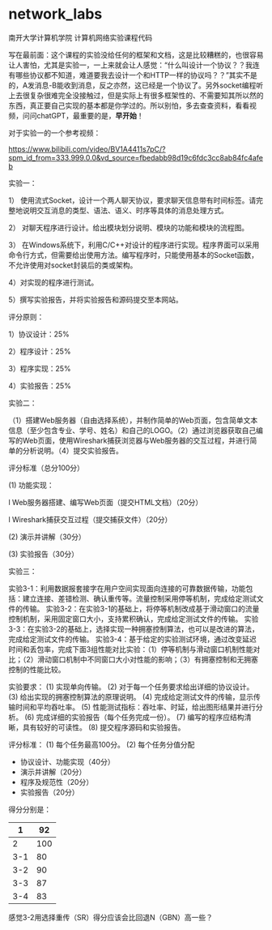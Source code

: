 ﻿# network_labs

南开大学计算机学院 计算机网络实验课程代码

写在最前面：这个课程的实验没给任何的框架和文档，这是比较糟糕的，也很容易让人害怕，尤其是实验一，一上来就会让人感觉：“什么叫设计一个协议？？我连有哪些协议都不知道，难道要我去设计一个和HTTP一样的协议吗？？”其实不是的，A发消息-B能收到消息，反之亦然，这已经是一个协议了。另外socket编程听上去很复杂很难完全没接触过，但是实际上有很多框架性的、不需要知其所以然的东西，真正要自己实现的基本都是你学过的。所以别怕，多去查查资料，看看视频，问问chatGPT，最重要的是，**早开始**！

对于实验一的一个参考视频：

https://www.bilibili.com/video/BV1A4411s7pC/?spm_id_from=333.999.0.0&vd_source=fbedabb98d19c6fdc3cc8ab84fc4afeb

实验一：

1） 使用流式Socket，设计一个两人聊天协议，要求聊天信息带有时间标签。请完整地说明交互消息的类型、语法、语义、时序等具体的消息处理方式。

2） 对聊天程序进行设计。给出模块划分说明、模块的功能和模块的流程图。

3） 在Windows系统下，利用C/C++对设计的程序进行实现。程序界面可以采用命令行方式，但需要给出使用方法。编写程序时，只能使用基本的Socket函数，不允许使用对socket封装后的类或架构。

4）对实现的程序进行测试。

5）撰写实验报告，并将实验报告和源码提交至本网站。

评分原则：

1）协议设计：25%

2）程序设计：25%

3）程序实现：25%

4）实验报告：25%

实验二：

（1）搭建Web服务器（自由选择系统），并制作简单的Web页面，包含简单文本信息（至少包含专业、学号、姓名）和自己的LOGO。（2）通过浏览器获取自己编写的Web页面，使用Wireshark捕获浏览器与Web服务器的交互过程，并进行简单的分析说明。（4）提交实验报告。

评分标准（总分100分）

(1)  功能实现：

l Web服务器搭建、编写Web页面（提交HTML文档）（20分）

l Wireshark捕获交互过程（提交捕获文件）（20分）

(2)  演示并讲解（30分）

(3)  实验报告（30分）

实验三：

实验3-1：利用数据报套接字在用户空间实现面向连接的可靠数据传输，功能包括：建立连接、差错检测、确认重传等。流量控制采用停等机制，完成给定测试文件的传输。
实验3-2：在实验3-1的基础上，将停等机制改成基于滑动窗口的流量控制机制，采用固定窗口大小，支持累积确认，完成给定测试文件的传输。
实验3-3：在实验3-2的基础上，选择实现一种拥塞控制算法，也可以是改进的算法，完成给定测试文件的传输。
实验3-4：基于给定的实验测试环境，通过改变延迟时间和丢包率，完成下面3组性能对比实验：（1）停等机制与滑动窗口机制性能对比；（2）滑动窗口机制中不同窗口大小对性能的影响；（3）有拥塞控制和无拥塞控制的性能比较。

实验要求：
(1)	实现单向传输。
(2)	对于每一个任务要求给出详细的协议设计。
(3)	给出实现的拥塞控制算法的原理说明。
(4)	完成给定测试文件的传输，显示传输时间和平均吞吐率。
(5)	性能测试指标：吞吐率、时延，给出图形结果并进行分析。
(6)	完成详细的实验报告（每个任务完成一份）。
(7)	编写的程序应结构清晰，具有较好的可读性。
(8)	提交程序源码和实验报告。

评分标准：
(1)	每个任务最高100分。
(2)	每个任务分值分配

-   协议设计、功能实现（40分）
-   演示并讲解（20分）
-   程序及规范性（20分）
-   实验报告（20分）

得分分别是：

| 1    | 92   |
| ---- | ---- |
| 2    | 100  |
| 3-1  | 80   |
| 3-2  | 90   |
| 3-3  | 87   |
| 3-4  | 83   |

感觉3-2用选择重传（SR）得分应该会比回退N（GBN）高一些？
